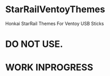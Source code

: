 # StarRailVentoyThemes
Honkai StarRail Themes For Ventoy USB Sticks 

# DO NOT USE.

# WORK INPROGRESS
